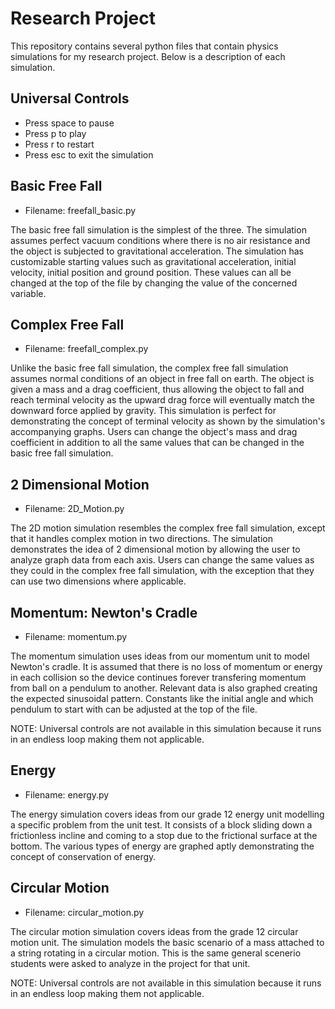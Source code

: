 # Research Project

This repository contains several python files that contain physics simulations for my research project. Below is a description of each simulation.

## Universal Controls

- Press space to pause
- Press p to play
- Press r to restart
- Press esc to exit the simulation

## Basic Free Fall

- Filename: freefall_basic.py

The basic free fall simulation is the simplest of the three. The simulation assumes perfect vacuum conditions where there is no air resistance and the object is subjected to gravitational acceleration. The simulation has customizable starting values such as gravitational acceleration, initial velocity, initial position and ground position. These values can all be changed at the top of the file by changing the value of the concerned variable.

## Complex Free Fall

- Filename: freefall_complex.py

Unlike the basic free fall simulation, the complex free fall simulation assumes normal conditions of an object in free fall on earth. The object is given a mass and a drag coefficient, thus allowing the object to fall and reach terminal velocity as the upward drag force will eventually match the downward force applied by gravity. This simulation is perfect for demonstrating the concept of terminal velocity as shown by the simulation's accompanying graphs. Users can change the object's mass and drag coefficient in addition to all the same values that can be changed in the basic free fall simulation.

## 2 Dimensional Motion

- Filename: 2D_Motion.py

The 2D motion simulation resembles the complex free fall simulation, except that it handles complex motion in two directions. The simulation demonstrates the idea of 2 dimensional motion by allowing the user to analyze graph data from each axis. Users can change the same values as they could in the complex free fall simulation, with the exception that they can use two dimensions where applicable.

## Momentum: Newton's Cradle

- Filename: momentum.py

The momentum simulation uses ideas from our momentum unit to model Newton's cradle. It is assumed that there is no loss of momentum or energy in each collision so the device continues forever transfering momentum from ball on a pendulum to another. Relevant data is also graphed creating the expected sinusoidal pattern. Constants like the initial angle and which pendulum to start with can be adjusted at the top of the file.

NOTE: Universal controls are not available in this simulation because it runs in an endless loop making them not applicable.

## Energy

- Filename: energy.py

The energy simulation covers ideas from our grade 12 energy unit modelling a specific problem from the unit test. It consists of a block sliding down a frictionless incline and coming to a stop due to the frictional surface at the bottom. The various types of energy are graphed aptly demonstrating the concept of conservation of energy.

## Circular Motion

- Filename: circular_motion.py

The circular motion simulation covers ideas from the grade 12 circular motion unit. The simulation models the basic scenario of a mass attached to a string rotating in a circular motion. This is the same general scenerio students were asked to analyze in the project for that unit.

NOTE: Universal controls are not available in this simulation because it runs in an endless loop making them not applicable.
